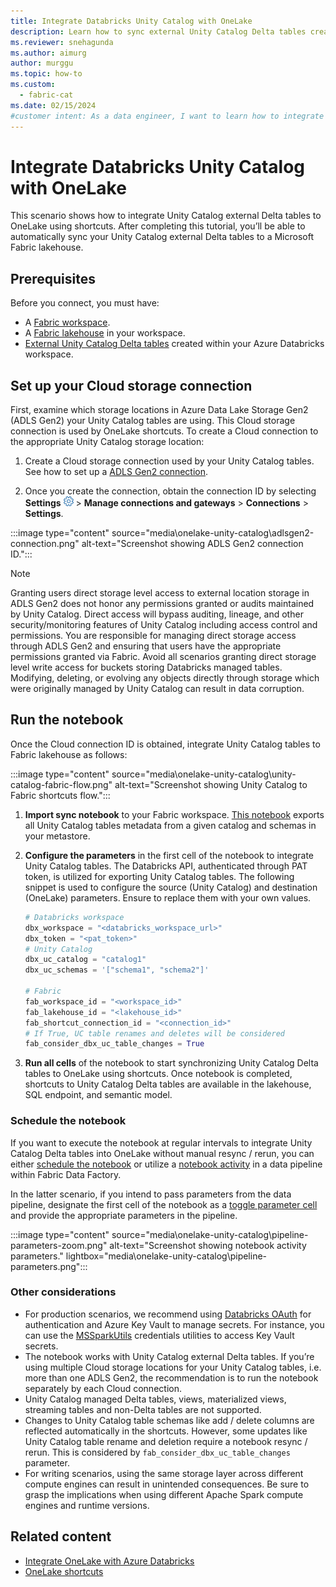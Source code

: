 ```yaml
---
title: Integrate Databricks Unity Catalog with OneLake
description: Learn how to sync external Unity Catalog Delta tables created within your Azure Databricks workspace to OneLake using shortcuts.
ms.reviewer: snehagunda
ms.author: aimurg
author: murggu
ms.topic: how-to
ms.custom:
  - fabric-cat
ms.date: 02/15/2024
#customer intent: As a data engineer, I want to learn how to integrate Databricks Unity Catalog with OneLake using shortcuts so that I can automatically sync my external Unity Catalog Delta tables to a Microsoft Fabric lakehouse.
---
```


# Integrate Databricks Unity Catalog with OneLake

This scenario shows how to integrate Unity Catalog external Delta tables to OneLake using shortcuts. After completing this tutorial, you’ll be able to automatically sync your Unity Catalog external Delta tables to a Microsoft Fabric lakehouse.

## Prerequisites

Before you connect, you must have:

- A [Fabric workspace](../get-started/create-workspaces.md).
- A [Fabric lakehouse](../data-engineering/tutorial-build-lakehouse.md) in your workspace.
- [External Unity Catalog Delta tables](/azure/databricks/sql/language-manual/sql-ref-external-tables) created within your Azure Databricks workspace.

## Set up your Cloud storage connection

First, examine which storage locations in Azure Data Lake Storage Gen2 (ADLS Gen2) your Unity Catalog tables are using. This Cloud storage connection is used by OneLake shortcuts. To create a Cloud connection to the appropriate Unity Catalog storage location:

1. Create a Cloud storage connection used by your Unity Catalog tables. See how to set up a [ADLS Gen2 connection](../data-factory/connector-azure-data-lake-storage-gen2.md).

2. Once you create the connection, obtain the connection ID by selecting **Settings** ![Settings gear icon](../data-factory/media/connector-common/settings.png) > **Manage connections and gateways** > **Connections** > **Settings**.

:::image type="content" source="media\onelake-unity-catalog\adlsgen2-connection.png" alt-text="Screenshot showing ADLS Gen2 connection ID.":::

> [!NOTE]
> Granting users direct storage level access to external location storage in ADLS Gen2 does not honor any permissions granted or audits maintained by Unity Catalog.  Direct access will bypass auditing, lineage, and other security/monitoring features of Unity Catalog including access control and permissions. You are responsible for managing direct storage access through ADLS Gen2 and ensuring that users have the appropriate permissions granted via Fabric.
Avoid all scenarios granting direct storage level write access for buckets storing Databricks managed tables. Modifying, deleting, or evolving any objects directly through storage which were originally managed by Unity Catalog can result in data corruption.

## Run the notebook

Once the Cloud connection ID is obtained, integrate Unity Catalog tables to Fabric lakehouse as follows:

:::image type="content" source="media\onelake-unity-catalog\unity-catalog-fabric-flow.png" alt-text="Screenshot showing Unity Catalog to Fabric shortcuts flow.":::

1. **Import sync notebook** to your Fabric workspace.  [This notebook](https://github.com/microsoft/fabric-samples/blob/main/docs-samples/onelake/unity-catalog/nb-sync-uc-fabric-onelake.ipynb) exports all Unity Catalog tables metadata from a given catalog and schemas in your metastore.

2. **Configure the parameters** in the first cell of the notebook to integrate Unity Catalog tables. The Databricks API, authenticated through PAT token, is utilized for exporting Unity Catalog tables. The following snippet is used to configure the source (Unity Catalog) and destination (OneLake) parameters. Ensure to replace them with your own values.

    ```python
    # Databricks workspace
    dbx_workspace = "<databricks_workspace_url>"
    dbx_token = "<pat_token>"
    # Unity Catalog
    dbx_uc_catalog = "catalog1"
    dbx_uc_schemas = '["schema1", "schema2"]'

    # Fabric
    fab_workspace_id = "<workspace_id>"
    fab_lakehouse_id = "<lakehouse_id>"
    fab_shortcut_connection_id = "<connection_id>"
    # If True, UC table renames and deletes will be considered
    fab_consider_dbx_uc_table_changes = True
    ```

3. **Run all cells** of the notebook to start synchronizing Unity Catalog Delta tables to OneLake using shortcuts. Once notebook is completed, shortcuts to Unity Catalog Delta tables are available in the lakehouse, SQL endpoint, and semantic model.

### Schedule the notebook

If you want to execute the notebook at regular intervals to integrate Unity Catalog Delta tables into OneLake without manual resync / rerun, you can either [schedule the notebook](../data-engineering/how-to-use-notebook.md) or utilize a [notebook activity](../data-factory/notebook-activity.md) in a data pipeline within Fabric Data Factory.

In the latter scenario, if you intend to pass parameters from the data pipeline, designate the first cell of the notebook as a [toggle parameter cell](../data-engineering/author-execute-notebook.md) and provide the appropriate parameters in the pipeline.

:::image type="content" source="media\onelake-unity-catalog\pipeline-parameters-zoom.png" alt-text="Screenshot showing notebook activity parameters." lightbox="media\onelake-unity-catalog\pipeline-parameters.png":::

### Other considerations

- For production scenarios, we recommend using [Databricks OAuth](/azure/databricks/dev-tools/auth/oauth-m2m) for authentication and Azure Key Vault to manage secrets. For instance, you can use the [MSSparkUtils](../data-engineering/microsoft-spark-utilities.md) credentials utilities to access Key Vault secrets.
- The notebook works with Unity Catalog external Delta tables. If you’re using multiple Cloud storage locations for your Unity Catalog tables, i.e. more than one ADLS Gen2, the recommendation is to run the notebook separately by each Cloud connection.
- Unity Catalog managed Delta tables, views, materialized views, streaming tables and non-Delta tables are not supported.
- Changes to Unity Catalog table schemas like add / delete columns are reflected automatically in the shortcuts. However, some updates like Unity Catalog table rename and deletion require a notebook resync / rerun. This is considered by `fab_consider_dbx_uc_table_changes` parameter.
- For writing scenarios, using the same storage layer across different compute engines can result in unintended consequences. Be sure to grasp the implications when using different Apache Spark compute engines and runtime versions.

## Related content

- [Integrate OneLake with Azure Databricks](onelake-azure-databricks.md)
- [OneLake shortcuts](onelake-shortcuts.md)
